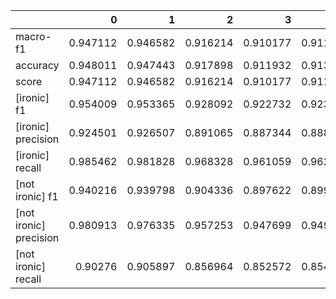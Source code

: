 |                        |        0 |        1 |        2 |        3 |        4 |        5 |        6 |        7 |        8 |        9 |      avg |   median |     mode |        std |
|:-----------------------|---------:|---------:|---------:|---------:|---------:|---------:|---------:|---------:|---------:|---------:|---------:|---------:|---------:|-----------:|
| macro-f1               | 0.947112 | 0.946582 | 0.916214 | 0.910177 | 0.911633 | 0.941554 | 0.903377 | 0.942426 | 0.908585 | 0.917144 | 0.92448  | 0.917144 | 0.917144 | 0.0149231  |
| accuracy               | 0.948011 | 0.947443 | 0.917898 | 0.911932 | 0.913352 | 0.942614 | 0.905398 | 0.943466 | 0.910511 | 0.91875  | 0.925938 | 0.91875  | 0.91875  | 0.0145528  |
| score                  | 0.947112 | 0.946582 | 0.916214 | 0.910177 | 0.911633 | 0.941554 | 0.903377 | 0.942426 | 0.908585 | 0.917144 | 0.92448  | 0.917144 | 0.917144 | 0.0149231  |
| [ironic] f1            | 0.954009 | 0.953365 | 0.928092 | 0.922732 | 0.923959 | 0.949424 | 0.917349 | 0.950163 | 0.921856 | 0.928678 | 0.934963 | 0.928678 | 0.928678 | 0.0125509  |
| [ironic] precision     | 0.924501 | 0.926507 | 0.891065 | 0.887344 | 0.888729 | 0.916828 | 0.878745 | 0.917755 | 0.88266  | 0.893474 | 0.900761 | 0.893474 | 0.893474 | 0.0155599  |
| [ironic] recall        | 0.985462 | 0.981828 | 0.968328 | 0.961059 | 0.962098 | 0.984424 | 0.959502 | 0.984943 | 0.964694 | 0.966771 | 0.971911 | 0.968328 | 0.968328 | 0.00915465 |
| [not ironic] f1        | 0.940216 | 0.939798 | 0.904336 | 0.897622 | 0.899307 | 0.933684 | 0.889406 | 0.93469  | 0.895314 | 0.905611 | 0.913998 | 0.905611 | 0.905611 | 0.0172968  |
| [not ironic] precision | 0.980913 | 0.976335 | 0.957253 | 0.947699 | 0.949129 | 0.979339 | 0.944954 | 0.980041 | 0.951943 | 0.955432 | 0.962304 | 0.957253 | 0.957253 | 0.0125856  |
| [not ironic] recall    | 0.90276  | 0.905897 | 0.856964 | 0.852572 | 0.854454 | 0.892095 | 0.840025 | 0.89335  | 0.845044 | 0.860728 | 0.870389 | 0.860728 | 0.860728 | 0.0212573  |